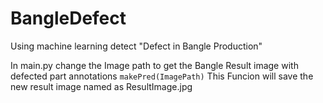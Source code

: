# BangleDefect
Using machine learning detect "Defect in Bangle Production"

In main.py change the Image path to get the Bangle Result image with defected part annotations
`makePred(ImagePath)`  This Funcion will save the new result image named as ResultImage.jpg
